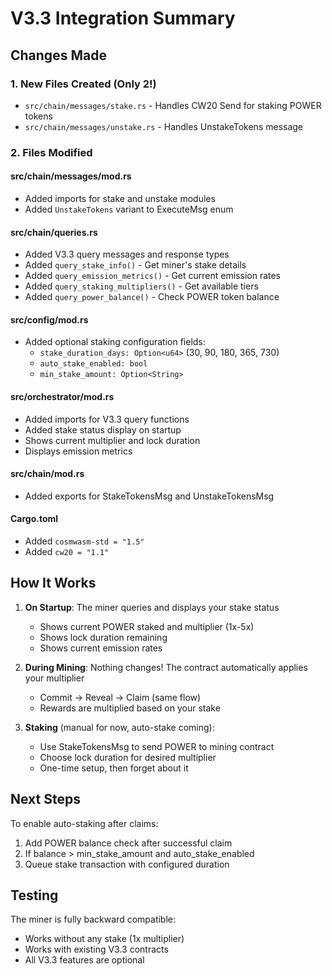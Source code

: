 # V3.3 Integration Summary

## Changes Made

### 1. New Files Created (Only 2!)
- `src/chain/messages/stake.rs` - Handles CW20 Send for staking POWER tokens
- `src/chain/messages/unstake.rs` - Handles UnstakeTokens message

### 2. Files Modified

#### src/chain/messages/mod.rs
- Added imports for stake and unstake modules
- Added `UnstakeTokens` variant to ExecuteMsg enum

#### src/chain/queries.rs
- Added V3.3 query messages and response types
- Added `query_stake_info()` - Get miner's stake details
- Added `query_emission_metrics()` - Get current emission rates
- Added `query_staking_multipliers()` - Get available tiers
- Added `query_power_balance()` - Check POWER token balance

#### src/config/mod.rs
- Added optional staking configuration fields:
  - `stake_duration_days: Option<u64>` (30, 90, 180, 365, 730)
  - `auto_stake_enabled: bool`
  - `min_stake_amount: Option<String>`

#### src/orchestrator/mod.rs
- Added imports for V3.3 query functions
- Added stake status display on startup
- Shows current multiplier and lock duration
- Displays emission metrics

#### src/chain/mod.rs
- Added exports for StakeTokensMsg and UnstakeTokensMsg

#### Cargo.toml
- Added `cosmwasm-std = "1.5"`
- Added `cw20 = "1.1"`

## How It Works

1. **On Startup**: The miner queries and displays your stake status
   - Shows current POWER staked and multiplier (1x-5x)
   - Shows lock duration remaining
   - Shows current emission rates

2. **During Mining**: Nothing changes! The contract automatically applies your multiplier
   - Commit → Reveal → Claim (same flow)
   - Rewards are multiplied based on your stake

3. **Staking** (manual for now, auto-stake coming):
   - Use StakeTokensMsg to send POWER to mining contract
   - Choose lock duration for desired multiplier
   - One-time setup, then forget about it

## Next Steps

To enable auto-staking after claims:
1. Add POWER balance check after successful claim
2. If balance > min_stake_amount and auto_stake_enabled
3. Queue stake transaction with configured duration

## Testing

The miner is fully backward compatible:
- Works without any stake (1x multiplier)
- Works with existing V3.3 contracts
- All V3.3 features are optional